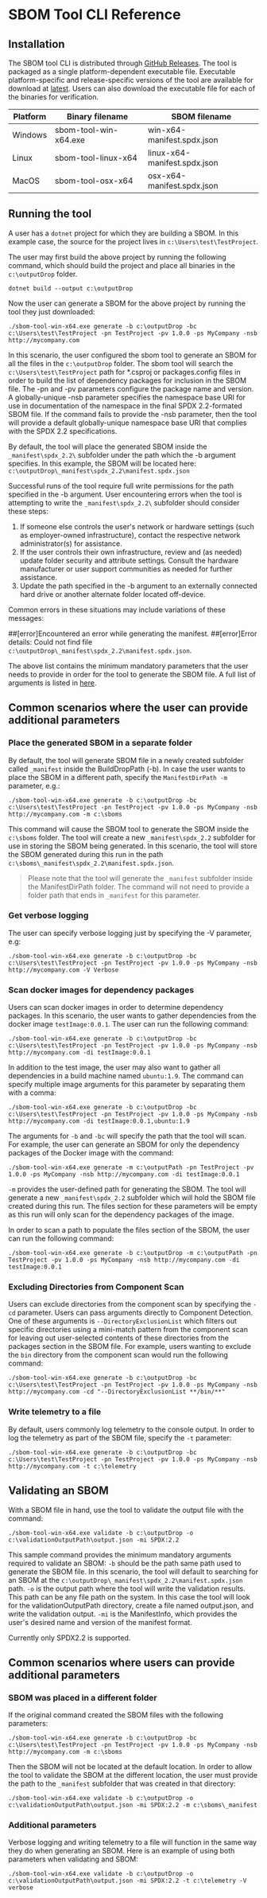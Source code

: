 # SBOM Tool CLI Reference

## Installation

The SBOM tool CLI is distributed through [GitHub Releases](https://github.com/microsoft/sbom-tool/releases). The tool is packaged as a single platform-dependent executable file. Executable platform-specific and release-specific versions of the tool are available for download at [latest](https://github.com/microsoft/sbom-tool/releases/latest). Users can also download the executable file for each of the binaries for verification.

| Platform | Binary filename           | SBOM filename                    |
|----------|-----------------------|------------------------------|
| Windows  | sbom-tool-win-x64.exe | win-x64-manifest.spdx.json   |
| Linux    | sbom-tool-linux-x64   | linux-x64-manifest.spdx.json |
| MacOS    | sbom-tool-osx-x64     | osx-x64-manifest.spdx.json   |

## Running the tool

A user has a `dotnet` project for which they are building a SBOM. In this example case, the source for the project lives in `c:\Users\test\TestProject`.

The user may first build the above project by running the following command, which should build the project and place all binaries in the `c:\outputDrop` folder.

```
dotnet build --output c:\outputDrop
```

Now the user can generate a SBOM for the above project by running the tool they just downloaded:

```
./sbom-tool-win-x64.exe generate -b c:\outputDrop -bc c:\Users\test\TestProject -pn TestProject -pv 1.0.0 -ps MyCompany -nsb http://mycompany.com
```

In this scenario, the user configured the sbom tool to generate an SBOM for all the files in the `c:\outputDrop` folder.  The sbom tool will search the `c:\Users\test\TestProject` path for *.csproj or packages.config files in order to build the list of dependency packages for inclusion in the SBOM file. The -pn and -pv parameters configure the package name and version.  A globally-unique -nsb parameter specifies the namespace base URI for use in documentation of the namespace in the final SPDX 2.2-formated SBOM file.  If the command fails to provide the -nsb parameter, then the tool will provide a default globally-unique namespace base URI that complies with the SPDX 2.2 specifications.

By default, the tool will place the generated SBOM inside the `_manifest\spdx_2.2\` subfolder under the path which the -b argument specifies. In this example, the SBOM will be located here: `c:\outputDrop\_manifest\spdx_2.2\manifest.spdx.json`

Successful runs of the tool require full write permissions for the path specified in the -b argument.  User encountering errors when the tool is attempting to write the `_manifest\spdx_2.2\` subfolder should consider these steps:
1. If someone else controls the user's network or hardware settings (such as employer-owned infrastructure), contact the respective network administrator(s) for assistance.
2. If the user controls their own infrastructure, review and (as needed) update folder security and attribute settings.  Consult the hardware manufacturer or user support communities as needed for further assistance.
3. Update the path specified in the -b argument to an externally connected hard drive or another alternate folder located off-device. 

Common errors in these situations may include variations of these messages:

##[error]Encountered an error while generating the manifest.
##[error]Error details: Could not find file `c:\outputDrop\_manifest\spdx_2.2\manifest.spdx.json`.

The above list contains the minimum mandatory parameters that the user needs to provide in order for the tool to generate the SBOM file.  A full list of arguments is listed in [here](sbom-tool-arguments.md).

## Common scenarios where the user can provide additional parameters

### Place the generated SBOM in a separate folder

By default, the tool will generate SBOM file in a newly created subfolder called `_manifest` inside the BuildDropPath (-b).  In case the user wants to place the SBOM in a different path, specify the `ManifestDirPath -m` parameter, e.g.:

```
./sbom-tool-win-x64.exe generate -b c:\outputDrop -bc c:\Users\test\TestProject -pn TestProject -pv 1.0.0 -ps MyCompany -nsb http://mycompany.com -m c:\sboms
```

This command will cause the SBOM tool to generate the SBOM inside the `c:\sboms` folder. The tool will create a new `_manifest\spdx_2.2` subfolder for use in storing the SBOM being generated. In this scenario, the tool will store the SBOM generated during this run in the path `c:\sboms\_manifest\spdx_2.2\manifest.spdx.json`.

> Please note that the tool will generate the `_manifest` subfolder inside the ManifestDirPath folder.  The command will not need to provide a folder path that ends in `_manifest` for this parameter. 

### Get verbose logging

The user can specify verbose logging just by specifying the -V parameter, e.g:

```
./sbom-tool-win-x64.exe generate -b c:\outputDrop -bc c:\Users\test\TestProject -pn TestProject -pv 1.0.0 -ps MyCompany -nsb http://mycompany.com -V Verbose
```

### Scan docker images for dependency packages

Users can scan docker images in order to determine dependency packages.  In this scenario, the user wants to gather dependencies from the docker image `testImage:0.0.1`.  The user can run the following command:

```
./sbom-tool-win-x64.exe generate -b c:\outputDrop -bc c:\Users\test\TestProject -pn TestProject -pv 1.0.0 -ps MyCompany -nsb http://mycompany.com -di testImage:0.0.1
```

In addition to the test image, the user may also want to gather all dependencies in a build machine named `ubuntu:1.9`.  The command can specify multiple image arguments for this parameter by separating them with a comma:

```
./sbom-tool-win-x64.exe generate -b c:\outputDrop -bc c:\Users\test\TestProject -pn TestProject -pv 1.0.0 -ps MyCompany -nsb http://mycompany.com -di testImage:0.0.1,ubuntu:1.9
```

The arguments for `-b` and `-bc` will specify the path that the tool will scan. For example, the user can generate an SBOM for only the dependency packages of the Docker image with the command:

```
./sbom-tool-win-x64.exe generate -m c:\outputPath -pn TestProject -pv 1.0.0 -ps MyCompany -nsb http://mycompany.com -di testImage:0.0.1
```

`-m` provides the user-defined path for generating the SBOM. The tool will generate a new `_manifest\spdx_2.2` subfolder which will hold the SBOM file created during this run. The files section for these parameters will be empty as this run will only scan for the dependency packages of the image.

In order to scan a path to populate the files section of the SBOM, the user can run the following command:

```
./sbom-tool-win-x64.exe generate -b c:\outputDrop -m c:\outputPath -pn TestProject -pv 1.0.0 -ps MyCompany -nsb http://mycompany.com -di testImage:0.0.1
```

### Excluding Directories from Component Scan

Users can exclude directories from the component scan by specifying the `-cd` parameter. Users can pass arguments directly to Component Detection. One of these arguments is `--DirectoryExclusionList` which filters out specific directories using a mini-match pattern from the component scan for leaving out user-selected contents of these directories from the packages section in the SBOM file. For example, users wanting to exclude the `bin` directory from the component scan would run the following command:

```
./sbom-tool-win-x64.exe generate -b c:\outputDrop -bc c:\Users\test\TestProject -pn TestProject -pv 1.0.0 -ps MyCompany -nsb http://mycompany.com -cd "--DirectoryExclusionList **/bin/**"
```

### Write telemetry to a file

By default, users commonly log telemetry to the console output. In order to log the telemetry as part of the SBOM file, specify the `-t` parameter: 

```
./sbom-tool-win-x64.exe generate -b c:\outputDrop -bc c:\Users\test\TestProject -pn TestProject -pv 1.0.0 -ps MyCompany -nsb http://mycompany.com -t c:\telemetry
```

## Validating an SBOM

With a SBOM file in hand, use the tool to validate the output file with the command:

```
./sbom-tool-win-x64.exe validate -b c:\outputDrop -o c:\validationOutputPath\output.json -mi SPDX:2.2
```

This sample command provides the minimum mandatory arguments required to validate an SBOM:
     `-b` should be the path same path used to generate the SBOM file.
     In this scenario, the tool will default to searching for an SBOM at the `c:\outputDrop\_manifest\spdx_2.2\manifest.spdx.json` path. 
     `-o` is the output path where the tool will write the validation results. This path can be any file path on the system. In this case the tool will look for the validationOutputPath directory, create a file named output.json, and write the validation output. 
     `-mi` is the ManifestInfo, which provides the user's desired name and version of the manifest format.

Currently only SPDX2.2 is supported.

## Common scenarios where users can provide additional parameters

### SBOM was placed in a different folder

If the original command created the SBOM files with the following parameters:

```
./sbom-tool-win-x64.exe generate -b c:\outputDrop -bc c:\Users\test\TestProject -pn TestProject -pv 1.0.0 -ps MyCompany -nsb http://mycompany.com -m c:\sboms
```

Then the SBOM will not be located at the default location. In order to allow the tool to validate the SBOM at the different location, the user must provide the path to the `_manifest` subfolder that was created in that directory:

```
./sbom-tool-win-x64.exe validate -b c:\outputDrop -o c:\validationOutputPath\output.json -mi SPDX:2.2 -m c:\sboms\_manifest
```

### Additional parameters

Verbose logging and writing telemetry to a file will function in the same way they do when generating an SBOM. Here is an example of using both parameters when validating and SBOM:

```
./sbom-tool-win-x64.exe validate -b c:\outputDrop -o c:\validationOutputPath\output.json -mi SPDX:2.2 -t c:\telemetry -V verbose
```


